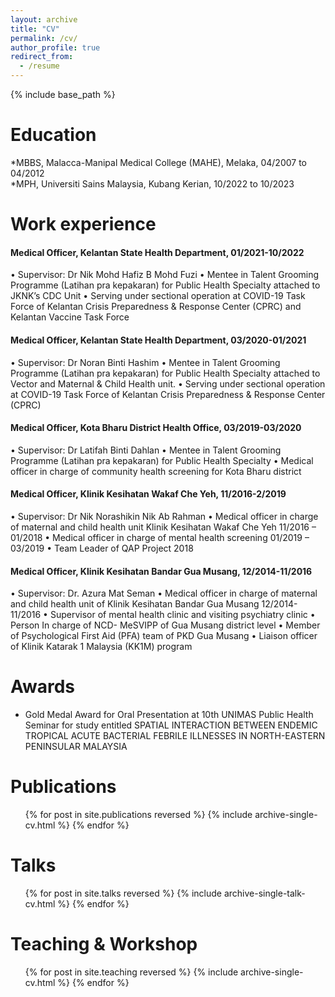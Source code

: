 ```yaml
---
layout: archive
title: "CV"
permalink: /cv/
author_profile: true
redirect_from:
  - /resume
---
```


{% include base_path %}

Education
======
*MBBS, Malacca-Manipal Medical College (MAHE), Melaka, 04/2007 to 04/2012  
*MPH, Universiti Sains Malaysia, Kubang Kerian, 10/2022 to 10/2023


Work experience
======
#### Medical Officer, Kelantan State Health Department, 01/2021-10/2022
• Supervisor: Dr Nik Mohd Hafiz B Mohd Fuzi
•	Mentee in Talent Grooming Programme (Latihan pra kepakaran) for Public Health Specialty attached to JKNK’s CDC Unit
•	Serving under sectional operation at COVID-19 Task Force of Kelantan Crisis Preparedness & Response Center (CPRC) and Kelantan Vaccine Task Force

#### Medical Officer, Kelantan State Health Department, 03/2020-01/2021
• Supervisor: Dr Noran Binti Hashim
•	Mentee in Talent Grooming Programme (Latihan pra kepakaran) for Public Health Specialty attached to Vector and Maternal & Child Health unit.
•	Serving under sectional operation at COVID-19 Task Force of Kelantan Crisis Preparedness & Response Center (CPRC)

#### Medical Officer, Kota Bharu District Health Office, 03/2019-03/2020
• Supervisor: Dr Latifah Binti Dahlan 
•	Mentee in Talent Grooming Programme (Latihan pra kepakaran) for Public Health Specialty 
•	Medical officer in charge of community health screening for Kota Bharu district 
 
#### Medical Officer, Klinik Kesihatan Wakaf Che Yeh, 11/2016-2/2019
• Supervisor: Dr Nik Norashikin Nik Ab Rahman 
•	Medical officer in charge of maternal and child health unit Klinik Kesihatan Wakaf Che Yeh 11/2016 – 01/2018 
•	Medical officer in charge of mental health screening 01/2019 – 03/2019
•	Team Leader of QAP Project 2018

#### Medical Officer, Klinik Kesihatan Bandar Gua Musang, 12/2014-11/2016
• Supervisor:  Dr. Azura Mat Seman 
•	Medical officer in charge of maternal and child health unit of Klinik Kesihatan Bandar Gua Musang 12/2014-11/2016 
•	Supervisor of mental health clinic and visiting psychiatry clinic 
•	Person In charge of NCD- MeSVIPP of Gua Musang district level 
•	Member of Psychological First Aid (PFA) team of PKD Gua Musang 
•	Liaison officer of Klinik  Katarak 1 Malaysia (KK1M) program 

  
Awards
======
* Gold Medal Award for Oral Presentation at 10th UNIMAS Public Health Seminar for study entitled SPATIAL INTERACTION BETWEEN ENDEMIC TROPICAL ACUTE BACTERIAL FEBRILE ILLNESSES IN NORTH-EASTERN PENINSULAR MALAYSIA


Publications
======
  <ul>{% for post in site.publications reversed %}
    {% include archive-single-cv.html %}
  {% endfor %}</ul>
  
Talks
======
  <ul>{% for post in site.talks reversed %}
    {% include archive-single-talk-cv.html  %}
  {% endfor %}</ul>
  
Teaching & Workshop
======
  <ul>{% for post in site.teaching reversed %}
    {% include archive-single-cv.html %}
  {% endfor %}</ul>
  
